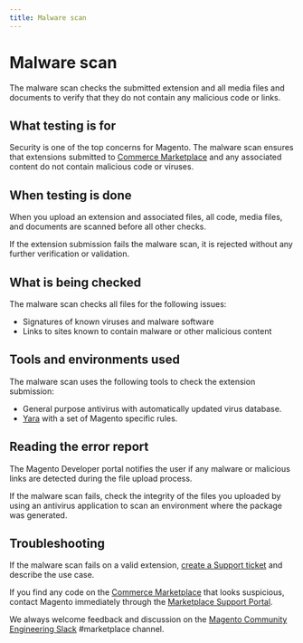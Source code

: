```yaml
---
title: Malware scan
---
```


# Malware scan

The malware scan checks the submitted extension and all media files and documents to verify that they do not contain any malicious code or links.

## What testing is for

Security is one of the top concerns for Magento. The malware scan ensures that extensions submitted to [Commerce Marketplace](https://marketplace.magento.com/) and any associated content do not contain malicious code or viruses.

## When testing is done

When you upload an extension and associated files, all code, media files, and documents are scanned before all other checks.

If the extension submission fails the malware scan, it is rejected without any further verification or validation.

## What is being checked

The malware scan checks all files for the following issues:

-  Signatures of known viruses and malware software
-  Links to sites known to contain malware or other malicious content

## Tools and environments used

The malware scan uses the following tools to check the extension submission:

-  General purpose antivirus with automatically updated virus database.
-  [Yara](https://github.com/virustotal/yara) with a set of Magento specific rules.

## Reading the error report

The Magento Developer portal notifies the user if any malware or malicious links are detected during the file upload process.

If the malware scan fails, check the integrity of the files you uploaded by using an antivirus application to scan an environment where the package was generated.

## Troubleshooting

If the malware scan fails on a valid extension, [create a Support ticket](https://marketplacesupport.magento.com/hc/en-us) and describe the use case.

If you find any code on the [Commerce Marketplace](https://marketplace.magento.com/) that looks suspicious, contact Magento immediately through the [Marketplace Support Portal](https://marketplacesupport.magento.com/hc/en-us).

We always welcome feedback and discussion on the [Magento Community Engineering Slack](https://magentocommeng.slack.com/archives/C7SL5CGDN) #marketplace channel.
